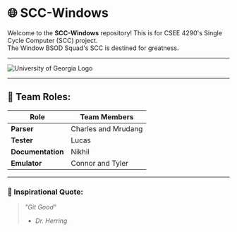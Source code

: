 # 🌐 SCC-Windows
Welcome to the **SCC-Windows** repository! This is for CSEE 4290's Single Cycle Computer (SCC) project.\
The Window BSOD Squad's SCC is destined for greatness.

---

![University of Georgia Logo]([[https://brand.uga.edu/wp-content/uploads/GEORGIA-FS-FC-2048x883.png](https://engineering.uga.edu/wp-content/uploads/2023/10/CollegeofEngineering_LOGO-white.svg)](https://brand.uga.edu/wp-content/uploads/UGA_logo_Vertical_FC_MARCM-768x611.png))

---

## 👥 Team Roles:

| **Role**           | **Team Members**             |
|--------------------|------------------------------|
| **Parser**         | Charles and Mrudang          |
| **Tester**         | Lucas                        |
| **Documentation**  | Nikhil                       |
| **Emulator**       | Connor and Tyler             |

---

### 🧠 Inspirational Quote:
> *"Git Good"*
> - *Dr. Herring*
